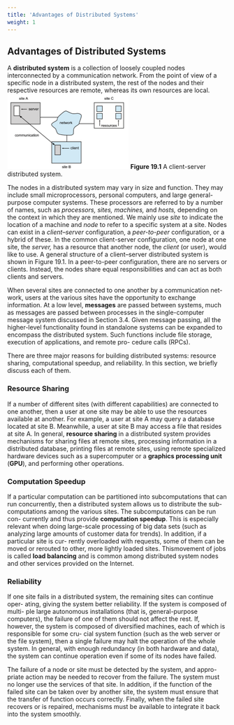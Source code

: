 ```yaml
---
title: 'Advantages of Distributed Systems'
weight: 1
---
```


## Advantages of Distributed Systems

A **distributed system** is a collection of loosely coupled nodes interconnected by a communication network. From the point of view of a specific node in a distributed system, the rest of the nodes and their respective resources are remote, whereas its own resources are local.
![Alt text](image-10.png)
**Figure 19.1** A client-server distributed system.

The nodes in a distributed system may vary in size and function. They may include small microprocessors, personal computers, and large general- purpose computer systems. These processors are referred to by a number of names, such as _processors, sites, machines,_ and _hosts,_ depending on the context in which they are mentioned. We mainly use _site_ to indicate the location of a machine and _node_ to refer to a specific system at a site. Nodes can exist in a _client–server_ configuration, a _peer-to-peer_ configuration, or a hybrid of these. In the common client-server configuration, one node at one site, the _server,_ has a resource that another node, the _client_ (or user), would like to use. A general structure of a client–server distributed system is shown in Figure 19.1. In a peer-to-peer configuration, there are no servers or clients. Instead, the nodes share equal responsibilities and can act as both clients and servers.

When several sites are connected to one another by a communication net- work, users at the various sites have the opportunity to exchange information. At a low level, **messages** are passed between systems, much as messages are passed between processes in the single-computer message system discussed in Section 3.4. Given message passing, all the higher-level functionality found in standalone systems can be expanded to encompass the distributed system. Such functions include file storage, execution of applications, and remote pro- cedure calls (RPCs).

There are three major reasons for building distributed systems: resource sharing, computational speedup, and reliability. In this section, we briefly discuss each of them.

### Resource Sharing

If a number of different sites (with different capabilities) are connected to one another, then a user at one site may be able to use the resources available at another. For example, a user at site A may query a database located at site B. Meanwhile, a user at site B may access a file that resides at site A. In general, **resource sharing** in a distributed system provides mechanisms for
sharing files at remote sites, processing information in a distributed database, printing files at remote sites, using remote specialized hardware devices such as a supercomputer or a **graphics processing unit** (**GPU**), and performing other operations.

### Computation Speedup

If a particular computation can be partitioned into subcomputations that can run concurrently, then a distributed system allows us to distribute the sub- computations among the various sites. The subcomputations can be run con- currently and thus provide **computation speedup**. This is especially relevant when doing large-scale processing of big data sets (such as analyzing large amounts of customer data for trends). In addition, if a particular site is cur- rently overloaded with requests, some of them can be moved or rerouted to other, more lightly loaded sites. Thismovement of jobs is called **load balancing** and is common among distributed system nodes and other services provided on the Internet.

### Reliability

If one site fails in a distributed system, the remaining sites can continue oper- ating, giving the system better reliability. If the system is composed of multi- ple large autonomous installations (that is, general-purpose computers), the failure of one of them should not affect the rest. If, however, the system is composed of diversified machines, each of which is responsible for some cru- cial system function (such as the web server or the file system), then a single failure may halt the operation of the whole system. In general, with enough redundancy (in both hardware and data), the system can continue operation even if some of its nodes have failed.

The failure of a node or site must be detected by the system, and appro- priate action may be needed to recover from the failure. The system must no longer use the services of that site. In addition, if the function of the failed site can be taken over by another site, the system must ensure that the transfer of function occurs correctly. Finally, when the failed site recovers or is repaired, mechanisms must be available to integrate it back into the system smoothly.

